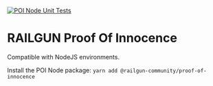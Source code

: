 [![POI Node Unit Tests](https://github.com/Railgun-Community/proof-of-innocence/actions/workflows/poi-node-unit-tests.yml/badge.svg?branch=main)](https://github.com/Railgun-Community/proof-of-innocence/actions)

# RAILGUN Proof Of Innocence

Compatible with NodeJS environments.

Install the POI Node package:
`yarn add @railgun-community/proof-of-innocence`
